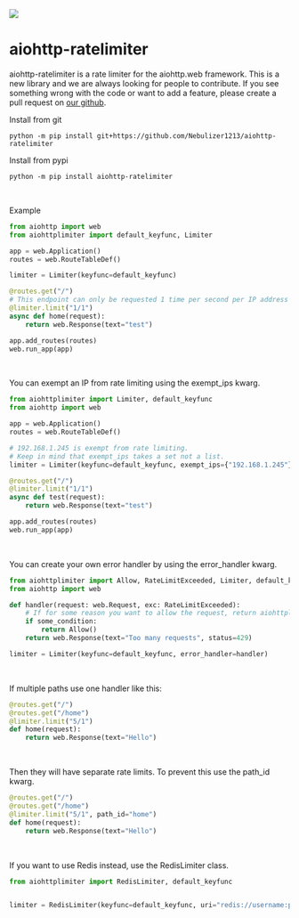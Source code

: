 <a href="https://jgltechnologies.com/discord">
<img src="https://discord.com/api/guilds/844418702430175272/embed.png">
</a>

# aiohttp-ratelimiter

aiohttp-ratelimiter is a rate limiter for the aiohttp.web framework.
This is a new library and we are always looking for people to contribute. If you see something wrong with the code or want to add a feature, please create a pull request 
on <a href="https://jgltechnologies.com/aiohttplimiter">our github</a>.


Install from git
```
python -m pip install git+https://github.com/Nebulizer1213/aiohttp-ratelimiter
```

Install from pypi
```
python -m pip install aiohttp-ratelimiter
```

<br>


Example

```python
from aiohttp import web
from aiohttplimiter import default_keyfunc, Limiter

app = web.Application()
routes = web.RouteTableDef()

limiter = Limiter(keyfunc=default_keyfunc)

@routes.get("/")
# This endpoint can only be requested 1 time per second per IP address
@limiter.limit("1/1")
async def home(request):
    return web.Response(text="test")

app.add_routes(routes)
web.run_app(app)
```

<br>

You can exempt an IP from rate limiting using the exempt_ips kwarg.

```python
from aiohttplimiter import Limiter, default_keyfunc
from aiohttp import web

app = web.Application()
routes = web.RouteTableDef()

# 192.168.1.245 is exempt from rate limiting.
# Keep in mind that exempt_ips takes a set not a list.
limiter = Limiter(keyfunc=default_keyfunc, exempt_ips={"192.168.1.245"})

@routes.get("/")
@limiter.limit("1/1")
async def test(request):
    return web.Response(text="test")

app.add_routes(routes)
web.run_app(app)
```

<br>

You can create your own error handler by using the error_handler kwarg.

```python
from aiohttplimiter import Allow, RateLimitExceeded, Limiter, default_keyfunc
from aiohttp import web

def handler(request: web.Request, exc: RateLimitExceeded):
    # If for some reason you want to allow the request, return aiohttplimitertest.Allow().
    if some_condition:
        return Allow()
    return web.Response(text="Too many requests", status=429)

limiter = Limiter(keyfunc=default_keyfunc, error_handler=handler)
```

<br>

If multiple paths use one handler like this:
```python
@routes.get("/")
@routes.get("/home")
@limiter.limit("5/1")
def home(request):
    return web.Response(text="Hello")
```

<br>

Then they will have separate rate limits. To prevent this use the path_id kwarg.

```python
@routes.get("/")
@routes.get("/home")
@limiter.limit("5/1", path_id="home")
def home(request):
    return web.Response(text="Hello")
```

<br>

If you want to use Redis instead, use the RedisLimiter class. 

```python
from aiohttplimiter import RedisLimiter, default_keyfunc


limiter = RedisLimiter(keyfunc=default_keyfunc, uri="redis://username:password@host:port")
```



